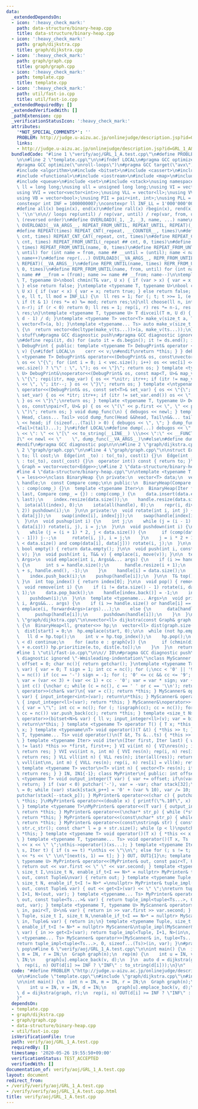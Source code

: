 ```yaml
---
data:
  _extendedDependsOn:
  - icon: ':heavy_check_mark:'
    path: data-structure/binary-heap.cpp
    title: data-structure/binary-heap.cpp
  - icon: ':heavy_check_mark:'
    path: graph/dijkstra.cpp
    title: graph/dijkstra.cpp
  - icon: ':heavy_check_mark:'
    path: graph/graph.cpp
    title: graph/graph.cpp
  - icon: ':heavy_check_mark:'
    path: template.cpp
    title: template.cpp
  - icon: ':heavy_check_mark:'
    path: util/fast-io.cpp
    title: util/fast-io.cpp
  _extendedRequiredBy: []
  _extendedVerifiedWith: []
  _pathExtension: cpp
  _verificationStatusIcon: ':heavy_check_mark:'
  attributes:
    '*NOT_SPECIAL_COMMENTS*': ''
    PROBLEM: http://judge.u-aizu.ac.jp/onlinejudge/description.jsp?id=GRL_1_A&lang=ja
    links:
    - http://judge.u-aizu.ac.jp/onlinejudge/description.jsp?id=GRL_1_A&lang=ja
  bundledCode: "#line 1 \"verify/aoj/GRL_1_A.test.cpp\"\n#define PROBLEM \"http://judge.u-aizu.ac.jp/onlinejudge/description.jsp?id=GRL_1_A&lang=ja\"\
    \n\n#line 2 \"template.cpp\"\n\n#ifndef LOCAL\n#pragma GCC optimize(\"O3\")\n\
    #pragma GCC optimize(\"unroll-loops\")\n#pragma GCC target(\"avx\")\n#endif\n\
    #include <algorithm>\n#include <bitset>\n#include <cassert>\n#include <cmath>\n\
    #include <functional>\n#include <iostream>\n#include <map>\n#include <numeric>\n\
    #include <queue>\n#include <set>\n#include <stack>\nusing namespace std;\nusing\
    \ ll = long long;\nusing ull = unsigned long long;\nusing VI = vector<int>;\n\
    using VVI = vector<vector<int>>;\nusing VLL = vector<ll>;\nusing VVLL = vector<vector<ll>>;\n\
    using VB = vector<bool>;\nusing PII = pair<int, int>;\nusing PLL = pair<ll, ll>;\n\
    constexpr int INF = 1000000007;\nconstexpr ll INF_LL = 1'000'000'000'000'000'007;\n\
    #define all(x) begin(x), end(x)\n#define rall(x) rbegin(x), rend(x)\n#define newl\
    \ '\\n'\n\n// loops rep(until) / rep(var, until) / rep(var, from, until) / repr\
    \ (reversed order)\n#define OVERLOAD3(_1, _2, _3, name, ...) name\n#define rep(...)\
    \ OVERLOAD3(__VA_ARGS__, REPEAT_FROM_UNTIL, REPEAT_UNTIL, REPEAT)(__VA_ARGS__)\n\
    #define REPEAT(times) REPEAT_CNT(_repeat, __COUNTER__, times)\n#define REPEAT_CNT(_repeat,\
    \ cnt, times) REPEAT_CNT_CAT(_repeat, cnt, times)\n#define REPEAT_CNT_CAT(_repeat,\
    \ cnt, times) REPEAT_FROM_UNTIL(_repeat ## cnt, 0, times)\n#define REPEAT_UNTIL(name,\
    \ times) REPEAT_FROM_UNTIL(name, 0, times)\n#define REPEAT_FROM_UNTIL(name, from,\
    \ until) for (int name = from, name ## __until = (until); name < name ## __until;\
    \ name++)\n#define repr(...) OVERLOAD3(__VA_ARGS__, REPR_FROM_UNTIL, REPR_UNTIL,\
    \ REPEAT)(__VA_ARGS__)\n#define REPR_UNTIL(name, times) REPR_FROM_UNTIL(name,\
    \ 0, times)\n#define REPR_FROM_UNTIL(name, from, until) for (int name = (until)-1,\
    \ name ## __from = (from); name >= name ## __from; name--)\n\ntemplate <typename\
    \ T, typename U>\nbool chmin(T& var, U x) { if (var > x) { var = x; return true;\
    \ } else return false; }\ntemplate <typename T, typename U>\nbool chmax(T& var,\
    \ U x) { if (var < x) { var = x; return true; } else return false; }\nll power(ll\
    \ e, ll t, ll mod = INF_LL) {\n  ll res = 1; for (; t; t >>= 1, (e *= e) %= mod)\
    \ if (t & 1) (res *= e) %= mod; return res;\n}\nll choose(ll n, int r) {\n  chmin(r,\
    \ n-r); if (r < 0) return 0; ll res = 1; rep(i, r) res *= n-i, res /= i+1; return\
    \ res;\n}\ntemplate <typename T, typename U> T divceil(T m, U d) { return (m +\
    \ d - 1) / d; }\ntemplate <typename T> vector<T> make_v(size_t a, T b) { return\
    \ vector<T>(a, b); }\ntemplate <typename... Ts> auto make_v(size_t a, Ts... ts)\
    \ {\n  return vector<decltype(make_v(ts...))>(a, make_v(ts...));\n}\n\n// debugging\
    \ stuff\n#pragma GCC diagnostic push\n#pragma GCC diagnostic ignored \"-Wmisleading-indentation\"\
    \n#define repi(it, ds) for (auto it = ds.begin(); it != ds.end(); it++)\nclass\
    \ DebugPrint { public: template <typename T> DebugPrint& operator <<(const T&\
    \ v) {\n#ifdef LOCAL\n    cerr << v;\n#endif\nreturn *this; } } debugos; template\
    \ <typename T> DebugPrint& operator<<(DebugPrint& os, const\nvector<T>& vec) {\
    \ os << \"{\"; for (int i = 0; i < vec.size(); i++) os << vec[i] << (i + 1 ==\n\
    vec.size() ? \"\" : \", \"); os << \"}\"; return os; } template <typename T, typename\
    \ U> DebugPrint&\noperator<<(DebugPrint& os, const map<T, U>& map_var) { os <<\
    \ \"{\"; repi(itr, map_var) { os << *\nitr; itr++; if (itr != map_var.end()) os\
    \ << \", \"; itr--; } os << \"}\"; return os; } template <\ntypename T> DebugPrint&\
    \ operator<<(DebugPrint& os, const set<T>& set_var) { os << \"{\"; repi(\nitr,\
    \ set_var) { os << *itr; itr++; if (itr != set_var.end()) os << \", \"; itr--;\
    \ } os << \"}\";\nreturn os; } template <typename T, typename U> DebugPrint& operator<<(DebugPrint&\
    \ os, const\npair<T, U>& p) { os << \"(\" << p.first << \", \" << p.second <<\
    \ \")\"; return os; } void dump_func(\n) { debugos << newl; } template <class\
    \ Head, class... Tail> void dump_func(Head &&head, Tail\n&&... tail) { debugos\
    \ << head; if (sizeof...(Tail) > 0) { debugos << \", \"; } dump_func(forward\n\
    <Tail>(tail)...); }\n#ifdef LOCAL\n#define dump(...) debugos << \"  \" << string(#__VA_ARGS__)\
    \ << \": \" << \"[\" << to_string(__LINE__) \\\n<< \":\" << __FUNCTION__ << \"\
    ]\" << newl << \"    \", dump_func(__VA_ARGS__)\n#else\n#define dump(...) ({})\n\
    #endif\n#pragma GCC diagnostic pop\n\n\n#line 2 \"graph/dijkstra.cpp\"\n\n#line\
    \ 2 \"graph/graph.cpp\"\n\n#line 4 \"graph/graph.cpp\"\n\nstruct Edge {\n  int\
    \ to; ll cost;\n  Edge(int _to) : to(_to), cost(1) {}\n  Edge(int _to, ll _cost)\
    \ : to(_to), cost(_cost) {}\n  operator int() const { return to; }\n};\n\nusing\
    \ Graph = vector<vector<Edge>>;\n#line 2 \"data-structure/binary-heap.cpp\"\n\n\
    #line 4 \"data-structure/binary-heap.cpp\"\n\ntemplate <typename T, typename Compare\
    \ = less<>>\nclass BinaryHeap {\n private:\n  vector<T> data;\n  vector<int> index,\
    \ handle;\n  const Compare comp;\n\n public:\n  BinaryHeap(Compare comp_ = {})\
    \ : comp(comp_) {}\n  template <typename Iter>\n  BinaryHeap(Iter first, Iter\
    \ last, Compare comp_ = {}) : comp(comp_) {\n    data.insert(data.end(), first,\
    \ last);\n    index.resize(data.size());\n    handle.resize(data.size());\n  \
    \  iota(all(index), 0);\n    iota(all(handle), 0);\n    repr(i, divceil(data.size(),\
    \ 2)) pushdown(i);\n  }\n\n private:\n  void rotate(int i, int j) {\n    swap(data[i],\
    \ data[j]);\n    swap(index[i], index[j]);\n    swap(handle[index[i]], handle[index[j]]);\n\
    \  }\n\n  void pushup(int i) {\n    int j;\n    while (j = (i - 1) / 2, comp(data[j],\
    \ data[i])) rotate(i, j), i = j;\n  }\n\n  void pushdown(int i) {\n    int j;\n\
    \    while (j = (i + 1) * 2, j < data.size()) {\n      if (comp(data[j], data[j\
    \ - 1])) j--;\n      rotate(i, j), i = j;\n    }\n    j = i * 2 + 1;\n    if (j\
    \ < data.size() and comp(data[i], data[j])) rotate(i, j);\n  }\n\n public:\n \
    \ bool empty() { return data.empty(); }\n\n  void push(int i, const T& v) { emplace(i,\
    \ v); }\n  void push(int i, T&& v) { emplace(i, move(v)); }\n\n  template <typename...\
    \ Args>\n  void emplace(int i, Args&&... args) {\n    if (i >= handle.size())\
    \ {\n      int s = handle.size();\n      handle.resize(i + 1);\n      fill(handle.begin()\
    \ + s, handle.end(), -1);\n    }\n    handle[i] = data.size();\n    data.emplace_back(forward<Args>(args)...);\n\
    \    index.push_back(i);\n    pushup(handle[i]);\n  }\n\n  T& top() { return data[0];\
    \ }\n  int top_index() { return index[0]; }\n\n  void pop() { remove(0); }\n\n\
    \  void remove(int i) {\n    if (i != data.size() - 1) rotate(i, data.size() -\
    \ 1);\n    data.pop_back();\n    handle[index.back()] = -1;\n    index.pop_back();\n\
    \    pushdown(i);\n  }\n\n  template <typename... Args>\n  void prioritize(int\
    \ i, Args&&... args) {\n    if (i >= handle.size() or handle[i] == -1)\n     \
    \ emplace(i, forward<Args>(args)...);\n    else {\n      data[handle[i]] = T(forward<Args>(args)...);\n\
    \      pushup(handle[i]);\n      pushdown(handle[i]);\n    }\n  }\n};\n#line 6\
    \ \"graph/dijkstra.cpp\"\n\nvector<ll> dijkstra(const Graph& graph, int start)\
    \ {\n  BinaryHeap<ll, greater<>> hp;\n  vector<ll> dist(graph.size(), INF_LL);\n\
    \  dist[start] = 0;\n  hp.emplace(start, 0);\n\n  while (not hp.empty()) {\n \
    \   ll d = hp.top();\n    int v = hp.top_index();\n    hp.pop();\n    if (dist[v]\
    \ < d) continue;\n    for (auto e : graph[v]) {\n      if (chmin(dist[e.to], dist[v]\
    \ + e.cost)) hp.prioritize(e.to, dist[e.to]);\n    }\n  }\n  return dist;\n}\n\
    #line 1 \"util/fast-io.cpp\"\n\n// IO\n#pragma GCC diagnostic push\n#pragma GCC\
    \ diagnostic ignored \"-Wmisleading-indentation\"\nclass MyScanner { public: int\
    \ offset = 0; char nc(){ return getchar(); }\ntemplate <typename T> void input_integer(T&\
    \ var) { var = 0; T sign = 1; int cc = nc(); for (;\ncc < '0' || '9' < cc; cc\
    \ = nc()) if (cc == '-') sign = -1; for (; '0' <= cc && cc <= '9'; cc =\nnc())\
    \ var = (var << 3) + (var << 1) + cc - '0'; var = var * sign; var += offset; }\
    \ int c() {\nchar c; while (c = nc(), c == ' ' or c == '\\n'); return c; } MyScanner&\
    \ operator>>(char& var)\n{ var = c(); return *this; } MyScanner& operator>>(int&\
    \ var) { input_integer<int>(var); return\n*this; } MyScanner& operator>>(ll& var)\
    \ { input_integer<ll>(var); return *this; } MyScanner&\noperator>>(string& var)\
    \ { var = \"\"; int cc = nc(); for (; !isgraph(cc); cc = nc()); for\n(; isgraph(cc);\
    \ cc = nc()) var.push_back(cc); return *this; } template <size_t N>\nMyScanner&\
    \ operator>>(bitset<N>& var) { ll v; input_integer<ll>(v); var = bitset<N>(v);\
    \ return\n*this; } template <typename T> operator T() { T x; *this >> x; return\
    \ x; } template <typename\nT> void operator()(T &t) { *this >> t; } template <typename\
    \ T, typename... Ts> void operator()\n(T &t, Ts &...ts) { *this >> t; this->operator()(ts...);\
    \ } template <typename Iter> void iter\n(Iter first, Iter last) { while (first\
    \ != last) *this >> *first, first++; } VI vi(int n) { VI\nres(n); iter(all(res));\
    \ return res; } VVI vvi(int n, int m) { VVI res(n); rep(i, n) res[i] =\nvi(m);\
    \ return res; } VLL vll(int n) { VLL res(n); iter(all(res)); return res; } VVLL\
    \ vvll(int\nn, int m) { VVLL res(n); rep(i, n) res[i] = vll(m); return res; }\
    \ template <typename T> vector\n<T> v(int n) { vector<T> res(n); iter(all(res));\
    \ return res; } } IN, IN1{-1}; class MyPrinter\n{ public: int offset = 0; template\
    \ <typename T> void output_integer(T var) { var += offset; if\n(var == 0) { putchar('0');\
    \ return; } if (var < 0) putchar('-'), var = -var; char stack[32];\nint stack_p\
    \ = 0; while (var) stack[stack_p++] = '0' + (var % 10), var /= 10; while (stack_p)\n\
    putchar(stack[--stack_p]); } MyPrinter& operator<<(char c) { putchar(c); return\
    \ *this; }\nMyPrinter& operator<<(double x) { printf(\"%.10f\", x); return *this;\
    \ } template <typename T>\nMyPrinter& operator<<(T var) { output_integer<T>(var);\
    \ return *this; } MyPrinter& operator<<(\nchar* str_p) { while (*str_p) putchar(*(str_p++));\
    \ return *this; } MyPrinter& operator<<(const\nchar* str_p) { while (*str_p) putchar(*(str_p++));\
    \ return *this; } MyPrinter& operator<<(const\nstring& str) { const char* p =\
    \ str.c_str(); const char* l = p + str.size(); while (p < l)\nputchar(*p++); return\
    \ *this; } template <typename T> void operator()(T x) { *this << x << newl\n;\
    \ } template <typename T, typename... Ts> void operator()(T x, Ts ...xs) { *this\
    \ << x << \" \";\nthis->operator()(xs...); } template <typename Iter> void iter(Iter\
    \ s, Iter t) { if (s == t) *\nthis << \"\\n\"; else for (; s != t; s++) *this\
    \ << *s << \" \\n\"[next(s, 1) == t]; } } OUT, OUT1{1}\n; template <typename T,\
    \ typename U> MyPrinter& operator<<(MyPrinter& out, const pair<T, U>&\nvar) {\
    \ return out << var.first << \" \" << var.second; } template <typename Tuple,\
    \ size_t I,\nsize_t N, enable_if_t<I == N>* = nullptr> MyPrinter& tuple_impl(MyPrinter&\
    \ out, const Tuple&\nvar) { return out; } template <typename Tuple, size_t I,\
    \ size_t N, enable_if_t<I != N>* =\nnullptr> MyPrinter& tuple_impl(MyPrinter&\
    \ out, const Tuple& var) { out << get<I>(var) << \" \";\nreturn tuple_impl<Tuple,\
    \ I+1, N>(out, var); } template <typename... Ts> MyPrinter& operator<<(\nMyPrinter&\
    \ out, const tuple<Ts...>& var) { return tuple_impl<tuple<Ts...>, 0, sizeof...(Ts)>(\n\
    out, var); } template <typename T, typename U> MyScanner& operator>>(MyScanner&\
    \ in, pair<T, U>\n& var) { return in >> var.first >> var.second; } template <typename\
    \ Tuple, size_t I, size_t N,\nenable_if_t<I == N>* = nullptr> MyScanner& tuple_impl(MyScanner&\
    \ in, Tuple& var) { return in;\n} template <typename Tuple, size_t I, size_t N,\
    \ enable_if_t<I != N>* = nullptr> MyScanner&\ntuple_impl(MyScanner& in, Tuple&\
    \ var) { in >> get<I>(var); return tuple_impl<Tuple, I+1, N>(in\n, var); } template\
    \ <typename... Ts> MyScanner& operator>>(MyScanner& in, tuple<Ts...>& var) {\n\
    return tuple_impl<tuple<Ts...>, 0, sizeof...(Ts)>(in, var); }\n#pragma GCC diagnostic\
    \ pop\n#line 6 \"verify/aoj/GRL_1_A.test.cpp\"\n\nint main() {\n  int n = IN,\
    \ m = IN, r = IN;\n  Graph graph(n);\n  rep(m) {\n    int u = IN, v = IN, d =\
    \ IN;\n    graph[u].emplace_back(v, d);\n  }\n  auto d = dijkstra(graph, r);\n\
    \  rep(i, n) OUT(d[i] >= INF ? \"INF\" : to_string(d[i]));\n}\n"
  code: "#define PROBLEM \"http://judge.u-aizu.ac.jp/onlinejudge/description.jsp?id=GRL_1_A&lang=ja\"\
    \n\n#include \"template.cpp\"\n#include \"graph/dijkstra.cpp\"\n#include \"util/fast-io.cpp\"\
    \n\nint main() {\n  int n = IN, m = IN, r = IN;\n  Graph graph(n);\n  rep(m) {\n\
    \    int u = IN, v = IN, d = IN;\n    graph[u].emplace_back(v, d);\n  }\n  auto\
    \ d = dijkstra(graph, r);\n  rep(i, n) OUT(d[i] >= INF ? \"INF\" : to_string(d[i]));\n\
    }"
  dependsOn:
  - template.cpp
  - graph/dijkstra.cpp
  - graph/graph.cpp
  - data-structure/binary-heap.cpp
  - util/fast-io.cpp
  isVerificationFile: true
  path: verify/aoj/GRL_1_A.test.cpp
  requiredBy: []
  timestamp: '2020-05-26 19:55:50+09:00'
  verificationStatus: TEST_ACCEPTED
  verifiedWith: []
documentation_of: verify/aoj/GRL_1_A.test.cpp
layout: document
redirect_from:
- /verify/verify/aoj/GRL_1_A.test.cpp
- /verify/verify/aoj/GRL_1_A.test.cpp.html
title: verify/aoj/GRL_1_A.test.cpp
---
```

